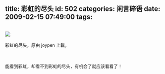 title: 彩虹的尽头
id: 502
categories: 闲言碎语
date: 2009-02-15 07:49:00
tags:
---

</br>![](http://m3.img.libdd.com/farm5/2012/0821/17/32EFCB3AB204B857DAA6737E8D4417F59ABDAA5EF698_500_374.GIF)</img>
</br>
</br><span>彩虹的尽头，原由 joypen 上載。</span>
</br>
</br>

</br>能看到彩虹，却看不到彩虹的尽头，有机会了就应该看看了！
</br>
